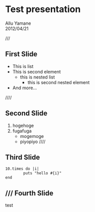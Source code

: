 Test presentation
====================
Allu Yamane  
2012/04/21

///

First Slide
-----------------
* This is list
* This is second element
  * this is nested list
    * this is second nested element
* And more...

////


Second Slide
----------------
1. hogehoge
2. fugafuga
   * mogemoge
   * piyopiyo
////


Third Slide
---------------

    10.times do |i|
            puts "hello #{i}"
    end
///
Fourth Slide
-----------
test

